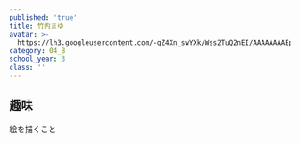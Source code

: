 ```yaml
---
published: 'true'
title: 竹内まゆ
avatar: >-
  https://lh3.googleusercontent.com/-qZ4Xn_swYXk/Wss2TuQ2nEI/AAAAAAAAEps/nul672MCNAgl90wNrAouvQ6WX0JNYBEXwCE0YBhgL/DSC07396.JPG
category: 04_B
school_year: 3
class: ''
---
```

## **趣味**

絵を描くこと
